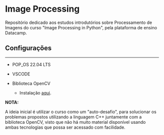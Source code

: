 # Image Processing

Repositório dedicado aos estudos introdutórios sobre Processamento de Imagens do curso "Image Processing in Python", pela plataforma de ensino Datacamp.

## Configurações

---

* POP_OS 22.04 LTS

* VSCODE

* Biblioteca OpenCV
  * Instalação [aqui](https://github.com/isaacvssilva/Learning-C-Plus-Plus/blob/main/recursos/install-opencv-cpp.md).

**NOTA:**

 A ideia inicial é utilizar o curso como um "auto-desafio", para solucionar os problemas propostos utilizando a linguagem C++ juntamente com a biblioteca OpenCV, visto que não há muito material disponível usando ambas tecnologias que possa ser acessado com facilidade.
